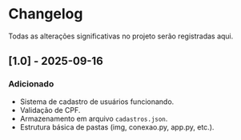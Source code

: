 # Changelog

Todas as alterações significativas no projeto serão registradas aqui.

## [1.0] - 2025-09-16
### Adicionado
- Sistema de cadastro de usuários funcionando.
- Validação de CPF.
- Armazenamento em arquivo `cadastros.json`.
- Estrutura básica de pastas (img, conexao.py, app.py, etc.).
